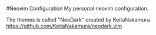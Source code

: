 #Neovim Configuration
My personal neovim configuration.

The themes is called "NeoDark" created by KeitaNakamura https://github.com/KeitaNakamura/neodark.vim 
